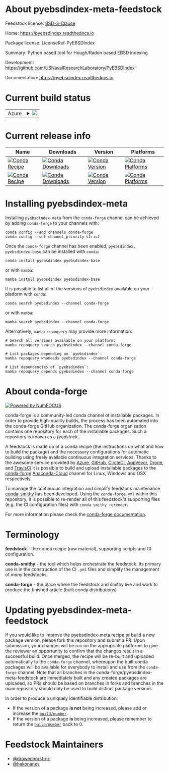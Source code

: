 About pyebsdindex-meta-feedstock
================================

Feedstock license: [BSD-3-Clause](https://github.com/conda-forge/pyebsdindex-feedstock/blob/main/LICENSE.txt)

Home: https://pyebsdindex.readthedocs.io

Package license: LicenseRef-PyEBSDIndex

Summary: Python based tool for Hough/Radon based EBSD indexing

Development: https://github.com/USNavalResearchLaboratory/PyEBSDIndex

Documentation: https://pyebsdindex.readthedocs.io

Current build status
====================


<table>
    
  <tr>
    <td>Azure</td>
    <td>
      <details>
        <summary>
          <a href="https://dev.azure.com/conda-forge/feedstock-builds/_build/latest?definitionId=16584&branchName=main">
            <img src="https://dev.azure.com/conda-forge/feedstock-builds/_apis/build/status/pyebsdindex-feedstock?branchName=main">
          </a>
        </summary>
        <table>
          <thead><tr><th>Variant</th><th>Status</th></tr></thead>
          <tbody><tr>
              <td>linux_64_python3.10.____cpython</td>
              <td>
                <a href="https://dev.azure.com/conda-forge/feedstock-builds/_build/latest?definitionId=16584&branchName=main">
                  <img src="https://dev.azure.com/conda-forge/feedstock-builds/_apis/build/status/pyebsdindex-feedstock?branchName=main&jobName=linux&configuration=linux%20linux_64_python3.10.____cpython" alt="variant">
                </a>
              </td>
            </tr><tr>
              <td>linux_64_python3.8.____cpython</td>
              <td>
                <a href="https://dev.azure.com/conda-forge/feedstock-builds/_build/latest?definitionId=16584&branchName=main">
                  <img src="https://dev.azure.com/conda-forge/feedstock-builds/_apis/build/status/pyebsdindex-feedstock?branchName=main&jobName=linux&configuration=linux%20linux_64_python3.8.____cpython" alt="variant">
                </a>
              </td>
            </tr><tr>
              <td>linux_64_python3.9.____cpython</td>
              <td>
                <a href="https://dev.azure.com/conda-forge/feedstock-builds/_build/latest?definitionId=16584&branchName=main">
                  <img src="https://dev.azure.com/conda-forge/feedstock-builds/_apis/build/status/pyebsdindex-feedstock?branchName=main&jobName=linux&configuration=linux%20linux_64_python3.9.____cpython" alt="variant">
                </a>
              </td>
            </tr><tr>
              <td>osx_64_python3.10.____cpython</td>
              <td>
                <a href="https://dev.azure.com/conda-forge/feedstock-builds/_build/latest?definitionId=16584&branchName=main">
                  <img src="https://dev.azure.com/conda-forge/feedstock-builds/_apis/build/status/pyebsdindex-feedstock?branchName=main&jobName=osx&configuration=osx%20osx_64_python3.10.____cpython" alt="variant">
                </a>
              </td>
            </tr><tr>
              <td>osx_64_python3.8.____cpython</td>
              <td>
                <a href="https://dev.azure.com/conda-forge/feedstock-builds/_build/latest?definitionId=16584&branchName=main">
                  <img src="https://dev.azure.com/conda-forge/feedstock-builds/_apis/build/status/pyebsdindex-feedstock?branchName=main&jobName=osx&configuration=osx%20osx_64_python3.8.____cpython" alt="variant">
                </a>
              </td>
            </tr><tr>
              <td>osx_64_python3.9.____cpython</td>
              <td>
                <a href="https://dev.azure.com/conda-forge/feedstock-builds/_build/latest?definitionId=16584&branchName=main">
                  <img src="https://dev.azure.com/conda-forge/feedstock-builds/_apis/build/status/pyebsdindex-feedstock?branchName=main&jobName=osx&configuration=osx%20osx_64_python3.9.____cpython" alt="variant">
                </a>
              </td>
            </tr><tr>
              <td>win_64_python3.10.____cpython</td>
              <td>
                <a href="https://dev.azure.com/conda-forge/feedstock-builds/_build/latest?definitionId=16584&branchName=main">
                  <img src="https://dev.azure.com/conda-forge/feedstock-builds/_apis/build/status/pyebsdindex-feedstock?branchName=main&jobName=win&configuration=win%20win_64_python3.10.____cpython" alt="variant">
                </a>
              </td>
            </tr><tr>
              <td>win_64_python3.8.____cpython</td>
              <td>
                <a href="https://dev.azure.com/conda-forge/feedstock-builds/_build/latest?definitionId=16584&branchName=main">
                  <img src="https://dev.azure.com/conda-forge/feedstock-builds/_apis/build/status/pyebsdindex-feedstock?branchName=main&jobName=win&configuration=win%20win_64_python3.8.____cpython" alt="variant">
                </a>
              </td>
            </tr><tr>
              <td>win_64_python3.9.____cpython</td>
              <td>
                <a href="https://dev.azure.com/conda-forge/feedstock-builds/_build/latest?definitionId=16584&branchName=main">
                  <img src="https://dev.azure.com/conda-forge/feedstock-builds/_apis/build/status/pyebsdindex-feedstock?branchName=main&jobName=win&configuration=win%20win_64_python3.9.____cpython" alt="variant">
                </a>
              </td>
            </tr>
          </tbody>
        </table>
      </details>
    </td>
  </tr>
</table>

Current release info
====================

| Name | Downloads | Version | Platforms |
| --- | --- | --- | --- |
| [![Conda Recipe](https://img.shields.io/badge/recipe-pyebsdindex-green.svg)](https://anaconda.org/conda-forge/pyebsdindex) | [![Conda Downloads](https://img.shields.io/conda/dn/conda-forge/pyebsdindex.svg)](https://anaconda.org/conda-forge/pyebsdindex) | [![Conda Version](https://img.shields.io/conda/vn/conda-forge/pyebsdindex.svg)](https://anaconda.org/conda-forge/pyebsdindex) | [![Conda Platforms](https://img.shields.io/conda/pn/conda-forge/pyebsdindex.svg)](https://anaconda.org/conda-forge/pyebsdindex) |
| [![Conda Recipe](https://img.shields.io/badge/recipe-pyebsdindex--base-green.svg)](https://anaconda.org/conda-forge/pyebsdindex-base) | [![Conda Downloads](https://img.shields.io/conda/dn/conda-forge/pyebsdindex-base.svg)](https://anaconda.org/conda-forge/pyebsdindex-base) | [![Conda Version](https://img.shields.io/conda/vn/conda-forge/pyebsdindex-base.svg)](https://anaconda.org/conda-forge/pyebsdindex-base) | [![Conda Platforms](https://img.shields.io/conda/pn/conda-forge/pyebsdindex-base.svg)](https://anaconda.org/conda-forge/pyebsdindex-base) |

Installing pyebsdindex-meta
===========================

Installing `pyebsdindex-meta` from the `conda-forge` channel can be achieved by adding `conda-forge` to your channels with:

```
conda config --add channels conda-forge
conda config --set channel_priority strict
```

Once the `conda-forge` channel has been enabled, `pyebsdindex, pyebsdindex-base` can be installed with `conda`:

```
conda install pyebsdindex pyebsdindex-base
```

or with `mamba`:

```
mamba install pyebsdindex pyebsdindex-base
```

It is possible to list all of the versions of `pyebsdindex` available on your platform with `conda`:

```
conda search pyebsdindex --channel conda-forge
```

or with `mamba`:

```
mamba search pyebsdindex --channel conda-forge
```

Alternatively, `mamba repoquery` may provide more information:

```
# Search all versions available on your platform:
mamba repoquery search pyebsdindex --channel conda-forge

# List packages depending on `pyebsdindex`:
mamba repoquery whoneeds pyebsdindex --channel conda-forge

# List dependencies of `pyebsdindex`:
mamba repoquery depends pyebsdindex --channel conda-forge
```


About conda-forge
=================

[![Powered by
NumFOCUS](https://img.shields.io/badge/powered%20by-NumFOCUS-orange.svg?style=flat&colorA=E1523D&colorB=007D8A)](https://numfocus.org)

conda-forge is a community-led conda channel of installable packages.
In order to provide high-quality builds, the process has been automated into the
conda-forge GitHub organization. The conda-forge organization contains one repository
for each of the installable packages. Such a repository is known as a *feedstock*.

A feedstock is made up of a conda recipe (the instructions on what and how to build
the package) and the necessary configurations for automatic building using freely
available continuous integration services. Thanks to the awesome service provided by
[Azure](https://azure.microsoft.com/en-us/services/devops/), [GitHub](https://github.com/),
[CircleCI](https://circleci.com/), [AppVeyor](https://www.appveyor.com/),
[Drone](https://cloud.drone.io/welcome), and [TravisCI](https://travis-ci.com/)
it is possible to build and upload installable packages to the
[conda-forge](https://anaconda.org/conda-forge) [Anaconda-Cloud](https://anaconda.org/)
channel for Linux, Windows and OSX respectively.

To manage the continuous integration and simplify feedstock maintenance
[conda-smithy](https://github.com/conda-forge/conda-smithy) has been developed.
Using the ``conda-forge.yml`` within this repository, it is possible to re-render all of
this feedstock's supporting files (e.g. the CI configuration files) with ``conda smithy rerender``.

For more information please check the [conda-forge documentation](https://conda-forge.org/docs/).

Terminology
===========

**feedstock** - the conda recipe (raw material), supporting scripts and CI configuration.

**conda-smithy** - the tool which helps orchestrate the feedstock.
                   Its primary use is in the construction of the CI ``.yml`` files
                   and simplify the management of *many* feedstocks.

**conda-forge** - the place where the feedstock and smithy live and work to
                  produce the finished article (built conda distributions)


Updating pyebsdindex-meta-feedstock
===================================

If you would like to improve the pyebsdindex-meta recipe or build a new
package version, please fork this repository and submit a PR. Upon submission,
your changes will be run on the appropriate platforms to give the reviewer an
opportunity to confirm that the changes result in a successful build. Once
merged, the recipe will be re-built and uploaded automatically to the
`conda-forge` channel, whereupon the built conda packages will be available for
everybody to install and use from the `conda-forge` channel.
Note that all branches in the conda-forge/pyebsdindex-meta-feedstock are
immediately built and any created packages are uploaded, so PRs should be based
on branches in forks and branches in the main repository should only be used to
build distinct package versions.

In order to produce a uniquely identifiable distribution:
 * If the version of a package **is not** being increased, please add or increase
   the [``build/number``](https://docs.conda.io/projects/conda-build/en/latest/resources/define-metadata.html#build-number-and-string).
 * If the version of a package **is** being increased, please remember to return
   the [``build/number``](https://docs.conda.io/projects/conda-build/en/latest/resources/define-metadata.html#build-number-and-string)
   back to 0.

Feedstock Maintainers
=====================

* [@drowenhorst-nrl](https://github.com/drowenhorst-nrl/)
* [@hakonanes](https://github.com/hakonanes/)

